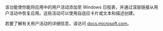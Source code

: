 ﻿该功能使你能将应用中的用户活动添加至 Windows 日程表，并通过深层链接从用户活动中恢复应用。这些活动可以使用自适应卡片或文本和描述创建。
 
若要了解有关用户活动的详细信息，请访问 [docs.microsoft.com](https://docs.microsoft.com/windows/uwp/launch-resume/useractivities)。